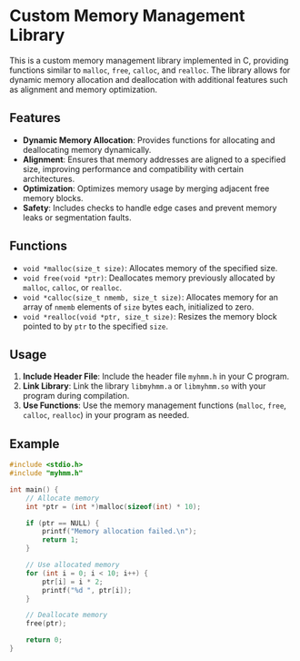 # Custom Memory Management Library

This is a custom memory management library implemented in C, providing functions similar to `malloc`, `free`, `calloc`, and `realloc`. The library allows for dynamic memory allocation and deallocation with additional features such as alignment and memory optimization.

## Features

- **Dynamic Memory Allocation**: Provides functions for allocating and deallocating memory dynamically.
- **Alignment**: Ensures that memory addresses are aligned to a specified size, improving performance and compatibility with certain architectures.
- **Optimization**: Optimizes memory usage by merging adjacent free memory blocks.
- **Safety**: Includes checks to handle edge cases and prevent memory leaks or segmentation faults.

## Functions

- `void *malloc(size_t size)`: Allocates memory of the specified size.
- `void free(void *ptr)`: Deallocates memory previously allocated by `malloc`, `calloc`, or `realloc`.
- `void *calloc(size_t nmemb, size_t size)`: Allocates memory for an array of `nmemb` elements of `size` bytes each, initialized to zero.
- `void *realloc(void *ptr, size_t size)`: Resizes the memory block pointed to by `ptr` to the specified `size`.

## Usage

1. **Include Header File**: Include the header file `myhmm.h` in your C program.
2. **Link Library**: Link the library `libmyhmm.a` or `libmyhmm.so` with your program during compilation.
3. **Use Functions**: Use the memory management functions (`malloc`, `free`, `calloc`, `realloc`) in your program as needed.

## Example

```c
#include <stdio.h>
#include "myhmm.h"

int main() {
    // Allocate memory
    int *ptr = (int *)malloc(sizeof(int) * 10);

    if (ptr == NULL) {
        printf("Memory allocation failed.\n");
        return 1;
    }

    // Use allocated memory
    for (int i = 0; i < 10; i++) {
        ptr[i] = i * 2;
        printf("%d ", ptr[i]);
    }

    // Deallocate memory
    free(ptr);

    return 0;
}

